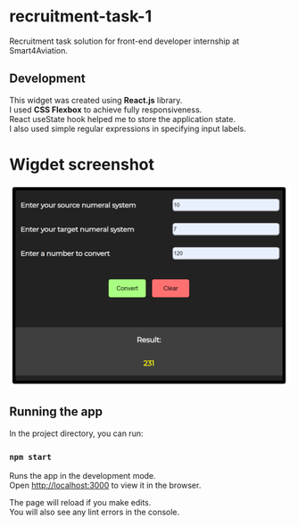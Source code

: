 # recruitment-task-1
Recruitment task solution for front-end developer internship at Smart4Aviation.

## Development
This widget was created using **React.js** library.<br>
I used **CSS Flexbox** to achieve fully responsiveness.<br>
React useState hook helped me to store the application state.<br>
I also used simple regular expressions in specifying input labels.



# Wigdet screenshot
![alt text](https://github.com/dariusznowak/recruitment-task-1/blob/main/img/screenshot.png?raw=true)

## Running the app
In the project directory, you can run:

### `npm start`

Runs the app in the development mode.\
Open [http://localhost:3000](http://localhost:3000) to view it in the browser.

The page will reload if you make edits.\
You will also see any lint errors in the console.
